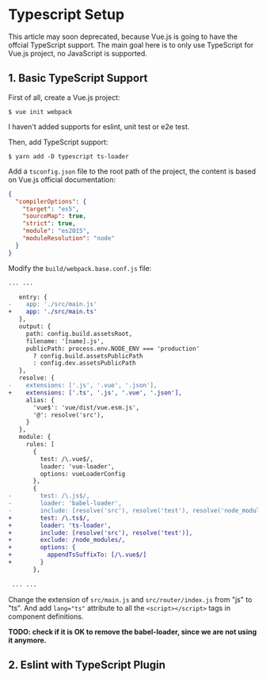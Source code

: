 # Typescript Setup

This article may soon deprecated, because Vue.js is going to have the offcial TypeScript support. The main goal here is to only use TypeScript for Vue.js project, no JavaScript is supported.

## 1. Basic TypeScript Support

First of all, create a Vue.js project:

```console
$ vue init webpack
```

I haven't added supports for eslint, unit test or e2e test.

Then, add TypeScript support:

```console
$ yarn add -D typescript ts-loader
```

Add a `tsconfig.json` file to the root path of the project, the content is based on Vue.js official documentation:

```json
{
  "compilerOptions": {
    "target": "es5",
    "sourceMap": true,
    "strict": true,
    "module": "es2015",
    "moduleResolution": "node"
  }
}
```

Modify the `build/webpack.base.conf.js` file:

```diff
... ...

   entry: {
-    app: './src/main.js'
+    app: './src/main.ts'
   },
   output: {
     path: config.build.assetsRoot,
     filename: '[name].js',
     publicPath: process.env.NODE_ENV === 'production'
       ? config.build.assetsPublicPath
       : config.dev.assetsPublicPath
   },
   resolve: {
-    extensions: ['.js', '.vue', '.json'],
+    extensions: ['.ts', '.js', '.vue', '.json'],
     alias: {
       'vue$': 'vue/dist/vue.esm.js',
       '@': resolve('src'),
     }
   },
   module: {
     rules: [
       {
         test: /\.vue$/,
         loader: 'vue-loader',
         options: vueLoaderConfig
       },
       {
-        test: /\.js$/,
-        loader: 'babel-loader',
-        include: [resolve('src'), resolve('test'), resolve('node_modules/webpack-dev-server/client')]
+        test: /\.ts$/,
+        loader: 'ts-loader',
+        include: [resolve('src'), resolve('test')],
+        exclude: /node_modules/,
+        options: {
+          appendTsSuffixTo: [/\.vue$/]
+        }
       },
 
 ... ...
 ```

Change the extension of `src/main.js` and `src/router/index.js` from "js" to "ts". And add `lang="ts"` attribute to all the `<script></script>` tags in component definitions.

**TODO: check if it is OK to remove the babel-loader, since we are not using it anymore.**

## 2. Eslint with TypeScript Plugin
